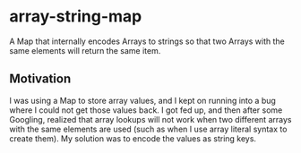 # array-string-map
A Map that internally encodes Arrays to strings so that two Arrays with the same elements will return the same item.

## Motivation

I was using a Map to store array values, and I kept on running into a bug where I could not get those values back. I got fed up, and then after some Googling, realized that array lookups will not work when two different arrays with the same elements are used (such as when I use array literal syntax to create them). My solution was to encode the values as string keys.
